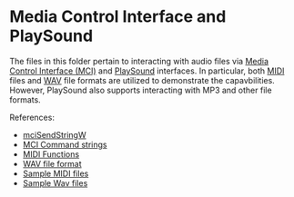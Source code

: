# Media Control Interface and PlaySound

The files in this folder pertain to interacting with audio files via [Media Control Interface (MCI)](https://en.wikipedia.org/wiki/Media_Control_Interface) and [PlaySound](https://learn.microsoft.com/en-us/windows/win32/multimedia/the-playsound-function) interfaces. In particular, both [MIDI](https://en.wikipedia.org/wiki/MIDI) files and [WAV](https://en.wikipedia.org/wiki/WAV) file formats are utilized to demonstrate the capavbilities. However, PlaySound also supports interacting with MP3 and other file formats. 


References:
* [mciSendStringW](https://learn.microsoft.com/en-us/previous-versions/dd757161(v=vs.85))
* [MCI Command strings](https://learn.microsoft.com/en-us/windows/win32/multimedia/multimedia-command-strings)
* [MIDI Functions](https://learn.microsoft.com/en-us/windows/win32/multimedia/midi-functions)
* [WAV file format](https://www.researchgate.net/figure/The-structure-of-wav-file-format_fig1_273630623)
* [Sample MIDI files](https://bitmidi.com/never-gonna-give-you-up-3-mid)
* [Sample Wav files](https://www.wavsource.com/)

